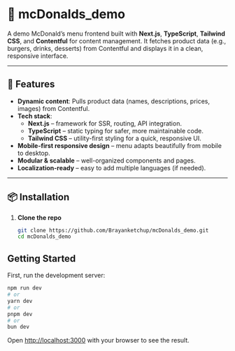 # 🍟 mcDonalds_demo

A demo McDonald’s menu frontend built with **Next.js**, **TypeScript**, **Tailwind CSS**, and **Contentful** for content management. It fetches product data (e.g., burgers, drinks, desserts) from Contentful and displays it in a clean, responsive interface.

---

## 🚀 Features

- **Dynamic content**: Pulls product data (names, descriptions, prices, images) from Contentful.
- **Tech stack**:
  - **Next.js** – framework for SSR, routing, API integration.
  - **TypeScript** – static typing for safer, more maintainable code.
  - **Tailwind CSS** – utility-first styling for a quick, responsive UI.
- **Mobile-first responsive design** – menu adapts beautifully from mobile to desktop.
- **Modular & scalable** – well-organized components and pages.
- **Localization-ready** – easy to add multiple languages (if needed).

---

## 📦 Installation

1. **Clone the repo**  
   ```bash
   git clone https://github.com/Brayanketchup/mcDonalds_demo.git
   cd mcDonalds_demo

## Getting Started

First, run the development server:

```bash
npm run dev
# or
yarn dev
# or
pnpm dev
# or
bun dev
```

Open [http://localhost:3000](http://localhost:3000) with your browser to see the result.
